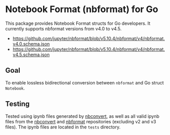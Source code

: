 # Notebook Format (nbformat) for Go 
This package provides Notebook Format structs for Go developers.
It currently supports nbformat versions from v4.0 to v4.5.
- https://github.com/jupyter/nbformat/blob/v5.10.4/nbformat/v4/nbformat.v4.0.schema.json
- https://github.com/jupyter/nbformat/blob/v5.10.4/nbformat/v4/nbformat.v4.5.schema.json

## Goal
To enable lossless bidirectional conversion between `nbformat` and Go struct `Notebook`.

## Testing
Tested using ipynb files generated by [nbconvert](https://github.com/jupyter/nbconvert), as well as all valid ipynb files from the [nbconvert](https://github.com/jupyter/nbconvert) and [nbformat](https://github.com/jupyter/nbformat) repositories (excluding v2 and v3 files). The ipynb files are located in the `tests` directory.
